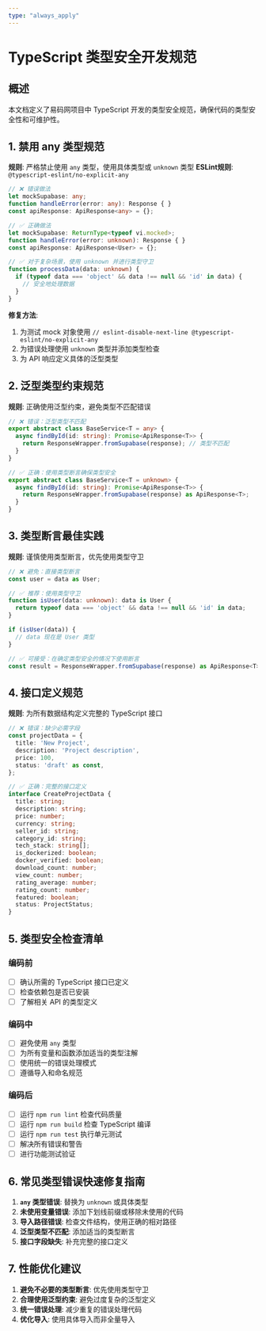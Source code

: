 ```yaml
---
type: "always_apply"
---
```


# TypeScript 类型安全开发规范

## 概述
本文档定义了易码网项目中 TypeScript 开发的类型安全规范，确保代码的类型安全性和可维护性。

## 1. 禁用 any 类型规范

**规则**: 严格禁止使用 `any` 类型，使用具体类型或 `unknown` 类型
**ESLint规则**: `@typescript-eslint/no-explicit-any`

```typescript
// ❌ 错误做法
let mockSupabase: any;
function handleError(error: any): Response { }
const apiResponse: ApiResponse<any> = {};

// ✅ 正确做法
let mockSupabase: ReturnType<typeof vi.mocked>;
function handleError(error: unknown): Response { }
const apiResponse: ApiResponse<User> = {};

// ✅ 对于复杂场景，使用 unknown 并进行类型守卫
function processData(data: unknown) {
  if (typeof data === 'object' && data !== null && 'id' in data) {
    // 安全地处理数据
  }
}
```

**修复方法**:
1. 为测试 mock 对象使用 `// eslint-disable-next-line @typescript-eslint/no-explicit-any`
2. 为错误处理使用 `unknown` 类型并添加类型检查
3. 为 API 响应定义具体的泛型类型

## 2. 泛型类型约束规范

**规则**: 正确使用泛型约束，避免类型不匹配错误

```typescript
// ❌ 错误：泛型类型不匹配
export abstract class BaseService<T = any> {
  async findById(id: string): Promise<ApiResponse<T>> {
    return ResponseWrapper.fromSupabase(response); // 类型不匹配
  }
}

// ✅ 正确：使用类型断言确保类型安全
export abstract class BaseService<T = unknown> {
  async findById(id: string): Promise<ApiResponse<T>> {
    return ResponseWrapper.fromSupabase(response) as ApiResponse<T>;
  }
}
```

## 3. 类型断言最佳实践

**规则**: 谨慎使用类型断言，优先使用类型守卫

```typescript
// ❌ 避免：直接类型断言
const user = data as User;

// ✅ 推荐：使用类型守卫
function isUser(data: unknown): data is User {
  return typeof data === 'object' && data !== null && 'id' in data;
}

if (isUser(data)) {
  // data 现在是 User 类型
}

// ✅ 可接受：在确定类型安全的情况下使用断言
const result = ResponseWrapper.fromSupabase(response) as ApiResponse<T>;
```

## 4. 接口定义规范

**规则**: 为所有数据结构定义完整的 TypeScript 接口

```typescript
// ❌ 错误：缺少必需字段
const projectData = {
  title: 'New Project',
  description: 'Project description',
  price: 100,
  status: 'draft' as const,
};

// ✅ 正确：完整的接口定义
interface CreateProjectData {
  title: string;
  description: string;
  price: number;
  currency: string;
  seller_id: string;
  category_id: string;
  tech_stack: string[];
  is_dockerized: boolean;
  docker_verified: boolean;
  download_count: number;
  view_count: number;
  rating_average: number;
  rating_count: number;
  featured: boolean;
  status: ProjectStatus;
}
```

## 5. 类型安全检查清单

### 编码前
- [ ] 确认所需的 TypeScript 接口已定义
- [ ] 检查依赖包是否已安装
- [ ] 了解相关 API 的类型定义

### 编码中
- [ ] 避免使用 `any` 类型
- [ ] 为所有变量和函数添加适当的类型注解
- [ ] 使用统一的错误处理模式
- [ ] 遵循导入和命名规范

### 编码后
- [ ] 运行 `npm run lint` 检查代码质量
- [ ] 运行 `npm run build` 检查 TypeScript 编译
- [ ] 运行 `npm run test` 执行单元测试
- [ ] 解决所有错误和警告
- [ ] 进行功能测试验证

## 6. 常见类型错误快速修复指南

1. **`any` 类型错误**: 替换为 `unknown` 或具体类型
2. **未使用变量错误**: 添加下划线前缀或移除未使用的代码
3. **导入路径错误**: 检查文件结构，使用正确的相对路径
4. **泛型类型不匹配**: 添加适当的类型断言
5. **接口字段缺失**: 补充完整的接口定义

## 7. 性能优化建议

1. **避免不必要的类型断言**: 优先使用类型守卫
2. **合理使用泛型约束**: 避免过度复杂的泛型定义
3. **统一错误处理**: 减少重复的错误处理代码
4. **优化导入**: 使用具体导入而非全量导入
